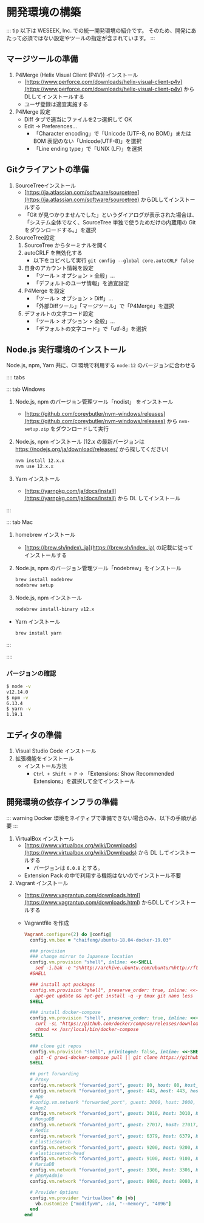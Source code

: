 # 開発環境の構築

::: tip
以下は WESEEK, Inc. での統一開発環境の紹介です。
そのため、開発にあたって必須ではない設定やツールの指定が含まれています。
:::

## マージツールの準備

1. P4Merge (Helix Visual Client (P4V)) インストール
    * [https://www.perforce.com/downloads/helix-visual-client-p4v](https://www.perforce.com/downloads/helix-visual-client-p4v) からDLしてインストールする
    * ユーザ登録は適宜実施する
2. P4Merge 設定
    * Diff タブで適当にファイルを2つ選択して OK
    * Edit -&gt; Preferences...
        * 「Character encoding」で「Unicode (UTF-8, no BOM)」または BOM 表記のない「Unicode(UTF-8)」を選択
        * 「Line ending type」で「UNIX (LF)」を選択

## Gitクライアントの準備

1. SourceTreeインストール
    * [https://ja.atlassian.com/software/sourcetree](https://ja.atlassian.com/software/sourcetree) からDLしてインストールする
    * 「Git が見つかりませんでした」というダイアログが表示された場合は、「システム全体でなく、SourceTree 単独で使うためだけの内蔵用の Git をダウンロードする。」を選択
2. SourceTree設定
    1. SourceTree からターミナルを開く
    2. autoCRLF を無効化する
        * 以下をコピペして実行 `git config --global core.autoCRLF false`
    3. 自身のアカウント情報を設定
        * 「ツール &gt; オプション &gt; 全般」...
        * 「デフォルトのユーザ情報」を適宜設定
    4. P4Merge を設定
        * 「ツール &gt; オプション &gt; Diff」...
        * 「外部Diffツール」「マージツール」で「P4Merge」を選択
    5. デフォルトの文字コード設定
        * 「ツール &gt; オプション &gt; 全般」...
        * 「デフォルトの文字コード」で「utf-8」を選択

## Node.js 実行環境のインストール

Node.js, npm, Yarn 共に、CI 環境で利用する `node:12` のバージョンに合わせる

:::: tabs

::: tab Windows

1. Node.js, npm のバージョン管理ツール「nodist」 をインストール
    * [https://github.com/coreybutler/nvm-windows/releases](https://github.com/coreybutler/nvm-windows/releases) から `nvm-setup.zip` をダウンロードして実行
1. Node.js, npm インストール (12.x の最新バージョンは <https://nodejs.org/ja/download/releases/> から探してください)

    ``` cmd
    nvm install 12.x.x
    nvm use 12.x.x
    ```

1. Yarn インストール

    * [https://yarnpkg.com/ja/docs/install](https://yarnpkg.com/ja/docs/install) から DL してインストール

:::

::: tab Mac

1. homebrew インストール
    * [https://brew.sh/index\_ja](https://brew.sh/index_ja) の記載に従ってインストールする
1. Node.js, npm のバージョン管理ツール「nodebrew」をインストール

    ```bash
    brew install nodebrew
    nodebrew setup
    ```

1. Node.js, npm インストール

    ```bash
    nodebrew install-binary v12.x
    ```

* Yarn インストール

    ```bash
    brew install yarn
    ```

:::

::::

### バージョンの確認

```bash
$ node -v
v12.14.0
$ npm -v
6.13.4
$ yarn -v
1.19.1
```

## エディタの準備

1. Visual Studio Code インストール
2. 拡張機能をインストール
   * インストール方法
     * `Ctrl + Shift + P` -> 「Extensions: Show Recommended Extensions」を選択して全てインストール

## 開発環境の依存インフラの準備

::: warning
Docker 環境をネイティブで準備できない場合のみ、以下の手順が必要
:::

1. VirtualBox インストール
    * [https://www.virtualbox.org/wiki/Downloads](https://www.virtualbox.org/wiki/Downloads) から DL してインストールする
        * バージョンは `6.0.8` とする。
    * Extension Pack の中で利用する機能はないのでインストール不要
2. Vagrant インストール
    * [https://www.vagrantup.com/downloads.html](https://www.vagrantup.com/downloads.html) からDLしてインストールする
    * Vagrantfile を作成

        ```ruby
        Vagrant.configure(2) do |config|
          config.vm.box = "chaifeng/ubuntu-18.04-docker-19.03"

          ### provision
          ### change mirror to Japanese location
          config.vm.provision "shell", inline: <<-SHELL
            sed -i.bak -e "s%http://archive.ubuntu.com/ubuntu/%http://ftp.iij.ad.jp/pub/linux/ubuntu/archive/%g" /etc/apt/sources.list
          #SHELL

          ### install apt packages
          config.vm.provision "shell", preserve_order: true, inline: <<-SHELL
            apt-get update && apt-get install -q -y tmux git nano less
          SHELL

          ### install docker-compose
          config.vm.provision "shell", preserve_order: true, inline: <<-SHELL
            curl -sL "https://github.com/docker/compose/releases/download/1.25.0/docker-compose-$(uname -s)-$(uname -m)" -o /usr/local/bin/docker-compose
            chmod +x /usr/local/bin/docker-compose
          SHELL

          ### clone git repos
          config.vm.provision "shell", privileged: false, inline: <<-SHELL
            git -C growi-docker-compose pull || git clone https://github.com/weseek/growi-docker-compose
          SHELL

          ## port forwarding
          # Proxy
          config.vm.network "forwarded_port", guest: 80, host: 80, host_ip: "127.0.0.1"
          config.vm.network "forwarded_port", guest: 443, host: 443, host_ip: "127.0.0.1"
          # App
          #config.vm.network "forwarded_port", guest: 3000, host: 3000, host_ip: "127.0.0.1"
          # App2
          config.vm.network "forwarded_port", guest: 3010, host: 3010, host_ip: "127.0.0.1"
          # MongoDB
          config.vm.network "forwarded_port", guest: 27017, host: 27017, host_ip: "127.0.0.1"
          # Redis
          config.vm.network "forwarded_port", guest: 6379, host: 6379, host_ip: "127.0.0.1"
          # ElasticSearch
          config.vm.network "forwarded_port", guest: 9200, host: 9200, host_ip: "127.0.0.1"
          # elasticsearch-head
          config.vm.network "forwarded_port", guest: 9100, host: 9100, host_ip: "127.0.0.1"
          # MariaDB
          config.vm.network "forwarded_port", guest: 3306, host: 3306, host_ip: "127.0.0.1"
          # phpMyAdmin
          config.vm.network "forwarded_port", guest: 8080, host: 8080, host_ip: "127.0.0.1"

          # Provider Options
          config.vm.provider "virtualbox" do |vb|
            vb.customize ["modifyvm", :id, "--memory", "4096"]
          end
        end
        ```
